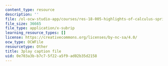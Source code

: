 ```yaml
---
content_type: resource
description: ''
file: /ol-ocw-studio-app/courses/res-18-005-highlights-of-calculus-spring-2010/0e703a3bb7c75f22a5f9ad02b35d2158_IDo4uPyqQbQ.vtt
file_size: 36665
file_type: application/x-subrip
learning_resource_types: []
license: https://creativecommons.org/licenses/by-nc-sa/4.0/
ocw_type: OCWFile
resourcetype: Other
title: 3play caption file
uid: 0e703a3b-b7c7-5f22-a5f9-ad02b35d2158
---
```

